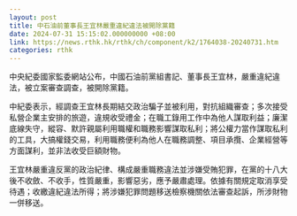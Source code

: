 ```yaml
---
layout: post
title: 中石油前董事長王宜林嚴重違紀違法被開除黨籍
date: 2024-07-31 15:15:02.000000000 +08:00
link: https://news.rthk.hk/rthk/ch/component/k2/1764038-20240731.htm
categories: rthk
---
```


中央紀委國家監委網站公布，中國石油前黨組書記、董事長王宜林，嚴重違紀違法，被立案審查調查，被開除黨籍。

中紀委表示，經調查王宜林長期結交政治騙子並被利用，對抗組織審查；多次接受私營企業主安排的旅遊，違規收受禮金；在職工錄用工作中為他人謀取利益；廉潔底線失守，縱容、默許親屬利用職權和職務影響謀取私利；將公權力當作謀取私利的工具，大搞權錢交易，利用職務便利為他人在職務調整、項目承攬、企業經營等方面謀利，並非法收受巨額財物。

王宜林嚴重違反黨的政治紀律、構成嚴重職務違法並涉嫌受賄犯罪，在黨的十八大後不收斂、不收手，性質嚴重，影響惡劣，應予嚴肅處理。依據有關規定取消享受待遇；收繳違紀違法所得；將涉嫌犯罪問題移送檢察機關依法審查起訴，所涉財物一併移送。
